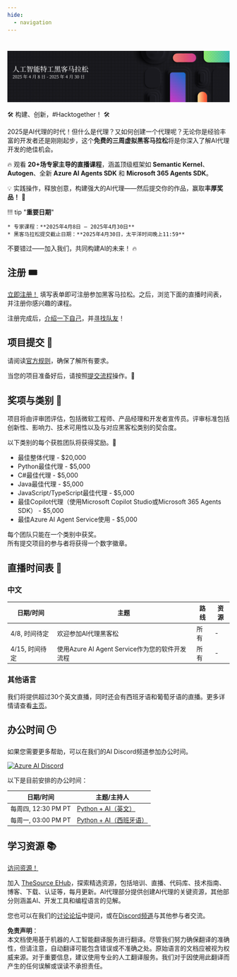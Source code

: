 ```yaml
---
hide:
  - navigation
---
```


# 

<img alt="AI Agents Hackathon 2025" src="../media/banner_zh.png">

🛠️ 构建、创新，#Hacktogether！ 🛠️

2025是AI代理的时代！但什么是代理？又如何创建一个代理呢？无论你是经验丰富的开发者还是刚刚起步，这个**免费的三周虚拟黑客马拉松**将是你深入了解AI代理开发的绝佳机会。

🔥 观看 **20+场专家主导的直播课程**，涵盖顶级框架如 **Semantic Kernel**、**Autogen**、全新 **Azure AI Agents SDK** 和 **Microsoft 365 Agents SDK**。

💡 实践操作，释放创意，构建强大的AI代理——然后提交你的作品，赢取**丰厚奖品！** 💸

!!! tip "**重要日期**"

    * 专家课程：**2025年4月8日 – 2025年4月30日**
    * 黑客马拉松提交截止日期：**2025年4月30日，太平洋时间晚上11:59**

不要错过——加入我们，共同构建AI的未来！ 🔥

## 注册 🎟️

[立即注册！](https://developer.microsoft.com/reactor/events/25323/) 填写表单即可注册参加黑客马拉松。之后，浏览下面的直播时间表，并注册你感兴趣的课程。

注册完成后，[介绍一下自己](https://github.com/microsoft/AI_Agents_Hackathon/discussions/5)，并[寻找队友](https://github.com/microsoft/AI_Agents_Hackathon/discussions/4)！


## 项目提交 🚀

请阅读[官方规则](rules.md)，确保了解所有要求。

当您的项目准备好后，请按照[提交流程](submission.md)操作。📝

## 奖项与类别 🏅

项目将由评审团评估，包括微软工程师、产品经理和开发者宣传员。评审标准包括创新性、影响力、技术可用性以及与对应黑客松类别的契合度。

以下类别的每个获胜团队将获得奖励。💸

* 最佳整体代理 - $20,000  
* Python最佳代理 - $5,000  
* C#最佳代理 - $5,000  
* Java最佳代理 - $5,000  
* JavaScript/TypeScript最佳代理 - $5,000  
* 最佳Copilot代理（使用Microsoft Copilot Studio或Microsoft 365 Agents SDK） - $5,000  
* 最佳Azure AI Agent Service使用 - $5,000  

每个团队只能在一个类别中获奖。  
所有提交项目的参与者将获得一个数字徽章。

## 直播时间表 📅

### 中文

| 日期/时间 | 主题 | 路线 | 资源 |
| --------- | ---- | ---- | ---- |
| 4/8, 时间待定 | 欢迎参加AI代理黑客松 | 所有 | - |
| 4/15, 时间待定 | 使用Azure AI Agent Service作为您的软件开发流程 | 所有 | - |

### 其他语言

我们将提供超过30个英文直播，同时还会有西班牙语和葡萄牙语的直播。更多详情请查看[主页](../index.md)。

## 办公时间 🕒

如果您需要更多帮助，可以在我们的AI Discord频道参加办公时间。

[![Azure AI Discord](https://dcbadge.limes.pink/api/server/kzRShWzttr)](https://discord.gg/X7C7UxCFSY)

以下是目前安排的办公时间：

| 日期/时间 | 主题/主持人 |
| --------- | ---------- |
| 每周四, 12:30 PM PT | [Python + AI（英文）](http://aka.ms/aipython/oh) |
| 每周一, 03:00 PM PT | [Python + AI（西班牙语）](https://aka.ms/pythonia/oh) |

## 学习资源 📚

[访问资源！](https://aka.ms/AIAgent_Skilling)

加入 [TheSource EHub](https://aka.ms/thesource/ai_agents)，探索精选资源，包括培训、直播、代码库、技术指南、博客、下载、认证等，每月更新。AI代理部分提供创建AI代理的关键资源，其他部分则涵盖AI、开发工具和编程语言的见解。

您也可以在我们的[讨论论坛](https://github.com/microsoft/AI_Agents_Hackathon/discussions)中提问，或在[Discord频道](https://discord.gg/X7C7UxCFSY)与其他参与者交流。


**免责声明**：  
本文档使用基于机器的人工智能翻译服务进行翻译。尽管我们努力确保翻译的准确性，但请注意，自动翻译可能包含错误或不准确之处。原始语言的文档应被视为权威来源。对于重要信息，建议使用专业的人工翻译服务。我们对于因使用此翻译而产生的任何误解或误读不承担责任。